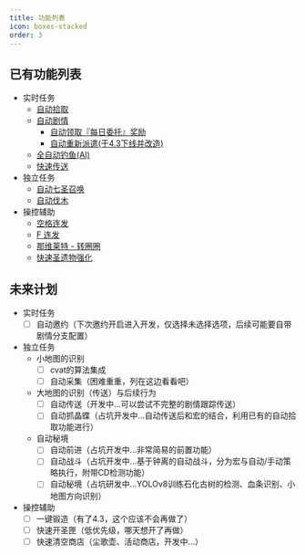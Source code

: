 ```yaml
---
title: 功能列表
icon: boxes-stacked
order: 3
---
```


## 已有功能列表

* 实时任务
    * [自动拾取](/doc.html#%E8%87%AA%E5%8A%A8%E6%8B%BE%E5%8F%96)
    * [自动剧情](/doc.html#%E8%87%AA%E5%8A%A8%E5%89%A7%E6%83%85)
        * [自动领取『每日委托』奖励](/doc.html#%E8%87%AA%E5%8A%A8%E9%A2%86%E5%8F%96%E3%80%8E%E6%AF%8F%E6%97%A5%E5%A7%94%E6%89%98%E3%80%8F%E5%A5%96%E5%8A%B1)
        * [自动重新派遣(于4.3下线并改造)](/doc.html#%E8%87%AA%E5%8A%A8%E9%87%8D%E6%96%B0%E6%B4%BE%E9%81%A3)
    * [全自动钓鱼(AI)](/doc.html#%E5%85%A8%E8%87%AA%E5%8A%A8%E9%92%93%E9%B1%BC)
    * [快速传送](/doc.html#快速传送)
* 独立任务
    * [自动七圣召唤](/doc.html#%E8%87%AA%E5%8A%A8%E4%B8%83%E5%9C%A3%E5%8F%AC%E5%94%A4)
    * [自动伐木](/doc.html#%E8%87%AA%E5%8A%A8%E4%BC%90%E6%9C%A8)
* 操控辅助
    * [空格连发](/doc.html#%E7%A9%BA%E6%A0%BC%E8%BF%9E%E5%8F%91)
    * [F 连发](/doc.html#f%E8%BF%9E%E5%8F%91)
    * [那维莱特 - 转圈圈](/doc.html#%E9%82%A3%E7%BB%B4%E8%8E%B1%E7%89%B9-%E8%BD%AC%E5%9C%88%E5%9C%88)
    * [快速圣遗物强化](/doc.html#%E5%9C%A3%E9%81%97%E7%89%A9%E4%B8%80%E9%94%AE%E5%BC%BA%E5%8C%96)

## 未来计划

* 实时任务
    - [ ] 自动邀约（下次邀约开启进入开发，仅选择未选择选项，后续可能要自带剧情分支配置）
* 独立任务
    * 小地图的识别
        - [ ] cvat的算法集成
        - [ ] 自动采集（困难重重，列在这边看看吧）
    * 大地图的识别（传送）与后续行为
        - [ ] 自动传送（开发中...可以尝试不完整的剧情跟踪传送）
        - [ ] 自动抓晶蝶（占坑开发中...自动传送后和宏的结合，利用已有的自动拾取功能进行）
    * 自动秘境
        - [ ] 自动前进（占坑开发中...非常简易的前置功能）
        - [ ] 自动战斗（占坑开发中...基于钟离的自动战斗，分为宏与自动/手动策略执行，附带CD检测功能）
        - [ ] 自动秘境（占坑研发中...YOLOv8训练石化古树的检测、血条识别、小地图方向识别）
* 操控辅助
    - [ ] 一键锻造（有了4.3，这个应该不会再做了）
    - [ ] 快速开圣匣（低优先级，哪天想开了再做）
    - [ ] 快速清空商店（尘歌壶、活动商店，开发中...）
